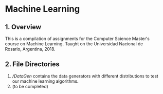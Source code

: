 # Machine Learning
## 1. Overview
This is a compilation of assignments for the Computer Science Master's course on Machine Learning. Taught on the Universidad Nacional de Rosario, Argentina, 2018.

## 2. File Directories
1. */DataGen* contains the data generators with different distributions to test our machine learning algorithms.
2. (to be completed)
